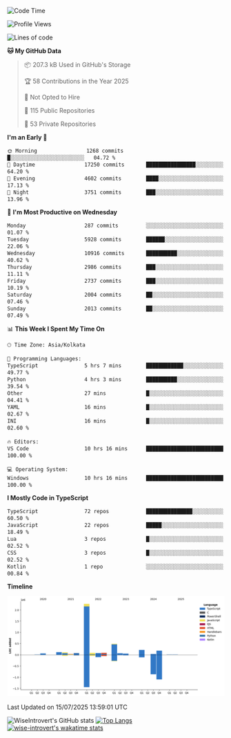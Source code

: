 <!--START_SECTION:waka-->
![Code Time](http://img.shields.io/badge/Code%20Time-2%2C392%20hrs%2012%20mins-blue)

![Profile Views](http://img.shields.io/badge/Profile%20Views-5-blue)

![Lines of code](https://img.shields.io/badge/From%20Hello%20World%20I%27ve%20Written-4.0%20million%20lines%20of%20code-blue)

**🐱 My GitHub Data** 

> 📦 207.3 kB Used in GitHub's Storage 
 > 
> 🏆 58 Contributions in the Year 2025
 > 
> 🚫 Not Opted to Hire
 > 
> 📜 115 Public Repositories 
 > 
> 🔑 53 Private Repositories 
 > 
**I'm an Early 🐤** 

```text
🌞 Morning                1268 commits        █░░░░░░░░░░░░░░░░░░░░░░░░   04.72 % 
🌆 Daytime                17250 commits       ████████████████░░░░░░░░░   64.20 % 
🌃 Evening                4602 commits        ████░░░░░░░░░░░░░░░░░░░░░   17.13 % 
🌙 Night                  3751 commits        ███░░░░░░░░░░░░░░░░░░░░░░   13.96 % 
```
📅 **I'm Most Productive on Wednesday** 

```text
Monday                   287 commits         ░░░░░░░░░░░░░░░░░░░░░░░░░   01.07 % 
Tuesday                  5928 commits        ██████░░░░░░░░░░░░░░░░░░░   22.06 % 
Wednesday                10916 commits       ██████████░░░░░░░░░░░░░░░   40.62 % 
Thursday                 2986 commits        ███░░░░░░░░░░░░░░░░░░░░░░   11.11 % 
Friday                   2737 commits        ███░░░░░░░░░░░░░░░░░░░░░░   10.19 % 
Saturday                 2004 commits        ██░░░░░░░░░░░░░░░░░░░░░░░   07.46 % 
Sunday                   2013 commits        ██░░░░░░░░░░░░░░░░░░░░░░░   07.49 % 
```


📊 **This Week I Spent My Time On** 

```text
🕑︎ Time Zone: Asia/Kolkata

💬 Programming Languages: 
TypeScript               5 hrs 7 mins        ████████████░░░░░░░░░░░░░   49.77 % 
Python                   4 hrs 3 mins        ██████████░░░░░░░░░░░░░░░   39.54 % 
Other                    27 mins             █░░░░░░░░░░░░░░░░░░░░░░░░   04.41 % 
YAML                     16 mins             █░░░░░░░░░░░░░░░░░░░░░░░░   02.67 % 
INI                      16 mins             █░░░░░░░░░░░░░░░░░░░░░░░░   02.60 % 

🔥 Editors: 
VS Code                  10 hrs 16 mins      █████████████████████████   100.00 % 

💻 Operating System: 
Windows                  10 hrs 16 mins      █████████████████████████   100.00 % 
```

**I Mostly Code in TypeScript** 

```text
TypeScript               72 repos            ███████████████░░░░░░░░░░   60.50 % 
JavaScript               22 repos            █████░░░░░░░░░░░░░░░░░░░░   18.49 % 
Lua                      3 repos             █░░░░░░░░░░░░░░░░░░░░░░░░   02.52 % 
CSS                      3 repos             █░░░░░░░░░░░░░░░░░░░░░░░░   02.52 % 
Kotlin                   1 repo              ░░░░░░░░░░░░░░░░░░░░░░░░░   00.84 % 
```



**Timeline**

![Lines of Code chart](https://raw.githubusercontent.com/wise-introvert/wise-introvert/master/assets/bar_graph.png)


 Last Updated on 15/07/2025 13:59:01 UTC
<!--END_SECTION:waka-->

![WiseIntrovert's GitHub stats](https://github-readme-stats.vercel.app/api?username=wise-introvert&count_private=true&show_icons=true)
[![Top Langs](https://github-readme-stats.vercel.app/api/top-langs/?username=wise-introvert&langs_count=10)](https://github.com/anuraghazra/github-readme-stats)
[![wise-introvert's wakatime stats](https://github-readme-stats.vercel.app/api/wakatime?username=wiseintrovert)](https://github.com/anuraghazra/github-readme-stats)

